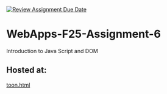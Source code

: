 [![Review Assignment Due Date](https://classroom.github.com/assets/deadline-readme-button-22041afd0340ce965d47ae6ef1cefeee28c7c493a6346c4f15d667ab976d596c.svg)](https://classroom.github.com/a/PB7YxHhc)
# WebApps-F25-Assignment-6
Introduction to Java Script and DOM

## Hosted at:
[toon.html](https://44-563-webapps-f25.github.io/webapps-f25-assignment6-V-chetan-kumar/toon.html)
